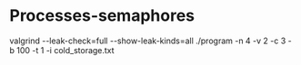 # Processes-semaphores
valgrind --leak-check=full --show-leak-kinds=all ./program -n 4 -v 2 -c 3 -b 100 -t 1 -i cold_storage.txt